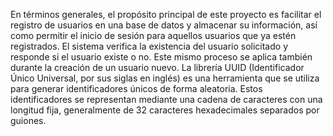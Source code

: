 En términos generales, el propósito principal de este proyecto es facilitar el registro de usuarios en una base de datos y almacenar su información, así como permitir el inicio de sesión para aquellos usuarios que ya estén registrados. El sistema verifica la existencia del usuario solicitado y responde si el usuario existe o no. Este mismo proceso se aplica también durante la creación de un usuario nuevo.
La librería UUID (Identificador Único Universal, por sus siglas en inglés) es una herramienta que se utiliza para generar identificadores únicos de forma aleatoria. Estos identificadores se representan mediante una cadena de caracteres con una longitud fija, generalmente de 32 caracteres hexadecimales separados por guiones.
